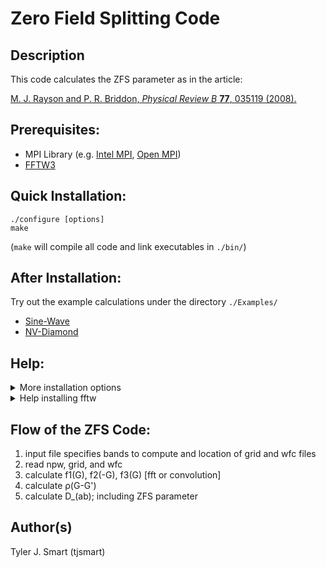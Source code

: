 Zero Field Splitting Code
===================================

Description
------------------------------------
This code calculates the ZFS parameter as in the article:

[M. J. Rayson and P. R. Briddon, *Physical Review B* **77**, 035119 (2008).](https://journals.aps.org/prb/abstract/10.1103/PhysRevB.77.035119 "First principles method for the calculation of zero-field splitting tensors in periodic systems")

Prerequisites:
------------------------------------
* MPI Library (e.g. [Intel MPI](https://software.intel.com/en-us/mpi-library), [Open MPI](https://www.open-mpi.org/))
* [FFTW3](http://www.fftw.org/)

Quick Installation:
------------------------------------
    ./configure [options]
    make
(`make` will compile all code and link executables in `./bin/`)

After Installation:
------------------------------------
Try out the example calculations under the directory `./Examples/`
* [Sine-Wave](Examples/Sine-Wave/README.md)
* [NV-Diamond](Examples/NV-Diamond/README.md)

Help:
------------------------------------

<details>
<summary>More installation options</summary>
<p>
Specify mpi path of `~/.openmpi` and fftw path of `~/.fft-3.3.8`

```bash
./configure -m ~/.openmpi -f ~/.fft-3.3.8
```
</p>
</details>
<details>
<summary>Help installing fftw</summary>
<p>
Automatic installation:

```bash
./scripts/FFTW_install.sh
```

For local installation:

```bash
./scripts/FFTW_install.sh -l
```

Or manual installation:

```bash
wget http://www.fftw.org/fftw-3.3.8.tar.gz
tar -xzvf fftw-3.3.8.tar.gz
cd fftw-3.3.8
configure [options]
make
make install
```
</p>
</details>

Flow of the ZFS Code:
------------------------------------
1. input file specifies bands to compute and location of grid and wfc files
2. read npw, grid, and wfc
3. calculate f1(G), f2(-G), f3(G) [fft or convolution]
4. calculate ρ(G-G')
5. calculate D_(ab); including ZFS parameter

Author(s)
------------------------------------
Tyler J. Smart (tjsmart)

